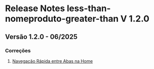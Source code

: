 # Release Notes less-than-nomeproduto-greater-than V 1.2.0

## **Versão 1.2.0 - 06/2025**


### **Correções**

1. [Navegação Rápida entre Abas na Home](Navegação-Rápida-Entre-Abas-Na-Home.md)
